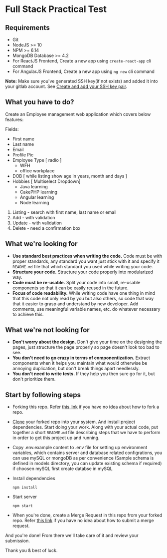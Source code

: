# Full Stack Practical Test

## Requirements

- Git
- NodeJS >= 10
- NPM >= 6.14
- MongoDB Database >= 4.2
- For ReactJS Frontend, Create a new app using `create-react-app` cli command
- For AngularJS Frontend, Create a new app using `ng new` cli command

**Note:**
Make sure you've generated SSH key(if not exists) and added it into your gitlab account. See [Create and add your SSH key pair](https://docs.gitlab.com/ee/gitlab-basics/create-your-ssh-keys.html).

## What you have to do?

Create an Employee management web application which covers below features:

Fields:

- First name
- Last name
- Email
- Profile Pic
- Employee Type [ radio ]
  - WFH
  - office workplace
- DOB [ while listing show age in years, month and days ]
- Hobbies [ Multiselect Dropdown]
  - Java learning
  - CakePHP learning
  - Angular learning
  - Node learning

1. Listing - search with first name, last name or email
2. Add - with validation
3. Update - with validation
4. Delete - need a confirmation box

## What we're looking for

- **Use standard best practices when writing the code.** Code must be with proper standards, any standard you want just stick with it and specify it `README.md` file that which standard you used while writing your code.
- **Structure your code.** Structure your code properly into modularized way.
- **Code must be re-usable.** Split your code into small, re-usable components so that it can be easily reused in the future.
- **Focus of code readability.** While writing code have one thing in mind that this code not only read by you but also others, so code that way that it easier to grasp and understand by new developer. Add comments, use meaningful variable names, etc. do whatever necessary to achieve this.

## What we're not looking for

- **Don't worry about the design.** Don't give your time on the designing the pages, just structure the page properly so page doesn't look too bad to see.
- **You don't need to go crazy in terms of componentization.** Extract components when it helps you maintain what would otherwise be annoying duplication, but don't break things apart needlessly.
- **You don't need to write tests.** If they help you then sure go for it, but don't prioritize them.

## Start by following steps

- Forking this repo. Refer [this link](https://docs.gitlab.com/ee/gitlab-basics/fork-project.html) if you have no idea about how to fork a repo.
- [Clone](https://docs.gitlab.com/ee/gitlab-basics/start-using-git.html#clone-a-repository) your forked repo into your system. And install project dependencies. Start doing your work. Along with your actual code, put together a short `README.md` file describing steps that we have to perform in order to get this project up and running.
- Copy .env.example content to .env file for setting up environment variables, which contains server and database related configrations, you can use mySQL or mongoDB as per convenience (Sample schema is defined in models directory, you can update existing schema if required) if choosen mySQL first create databse in mySQL

- Install dependencies

  `npm install`

- Start server

  `npm start`

- When you're done, create a Merge Request in this repo from your forked repo. Refer [this link](https://docs.gitlab.com/ee/user/project/merge_requests/creating_merge_requests.html) if you have no idea about how to submit a merge request.

And you're done! From there we'll take care of it and review your submission.

Thank you & best of luck.
